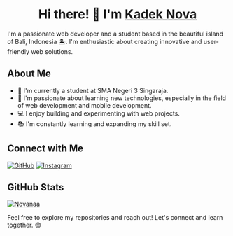 <div align="center">
  <h1 align="center">Hi there! 👋 I'm <a href="https://github.com/ItsNvaa" target="blank">
  Kadek Nova</a></h1>
</div>


I'm a passionate web developer and a student based in the beautiful island of Bali, Indonesia 🏝️. I'm enthusiastic about creating innovative and user-friendly web solutions.

##  About Me

- 🏫 I'm currently a student at SMA Negeri 3 Singaraja.
- 🌱 I'm passionate about learning new technologies, especially in the field of web development and mobile development.
- 💻 I enjoy building and experimenting with web projects.
- 📚 I'm constantly learning and expanding my skill set.

## Connect with Me

[![GitHub](https://img.shields.io/badge/Github-white?style=for-the-badge&logo=github&logoColor=%23fff&labelColor=black)](https://github.com/Novanaa)
[![Instagram](https://img.shields.io/badge/Instagram-white?style=for-the-badge&logo=instagram&logoColor=%23fff&labelColor=black)](https://www.instagram.com/novaa.sh)

## GitHub Stats

[![Novanaa](https://github-readme-stats.vercel.app/api?username=Novanaaa&show_icons=true&theme=radical)](https://github.com/Novanaaa)

Feel free to explore my repositories and reach out! Let's connect and learn together. 😊
